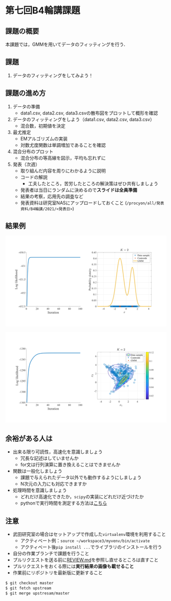 # 第七回B4輪講課題

## 課題の概要

本課題では，GMMを用いてデータのフィッティングを行う．

## 課題

1. データのフィッティングをしてみよう！

## 課題の進め方

1. データの準備
   - data1.csv, data2.csv, data3.csvの散布図をプロットして概形を確認
2. データのフィッティングをしよう（data1.csv, data2.csv, data3.csv）
   - 混合数，初期値を決定
3. 最尤推定
   - EMアルゴリズムの実装
   - 対数尤度関数は単調増加であることを確認
4. 混合分布のプロット
   - 混合分布の等高線を図示，平均も忘れずに
5. 発表（次週）
   - 取り組んだ内容を周りにわかるように説明
   - コードの解説
     - 工夫したところ，苦労したところの解決策はぜひ共有しましょう
   - 発表者は当日にランダムに決めるので**スライドは全員準備**
   - 結果の考察，応用先の調査など
   - 発表資料は研究室NASにアップロードしておくこと (`/procyon/all/発表資料/B4輪講/2021/<発表日>`)

## 結果例

![result1](./figs/result1.png)

![result2](./figs/result2.png)

## 余裕がある人は

- 出来る限り可読性，高速化を意識しましょう
  - 冗長な記述はしていませんか
  - for文は行列演算に置き換えることはできませんか
- 関数は一般化しましょう
  - 課題で与えられたデータ以外でも動作するようにしましょう
  - N次元の入力にも対応できますか
- 処理時間を意識しましょう
  - どれだけ高速化できたか，`scipy`の実装にどれだけ近づけたか
  - pythonで実行時間を測定する方法は[こちら](http://st-hakky.hatenablog.com/entry/2018/01/26/214255)

## 注意

- 武田研究室の場合はセットアップで作成した`virtualenv`環境を利用すること  
  - アクティベート例：`source ~/workspace3/myvenv/bin/activate`  
  - アクティベート後`pip install ...`でライブラリのインストールを行う  
- 自分の作業ブランチで課題を行うこと
- プルリクエストを送る前に[REVIEW.md](https://github.com/TakedaLab/B4Lecture/blob/master/REVIEW.md)を参照し直せるところは直すこと
- プルリクエストをおくる際には**実行結果の画像も載せること**
- 作業前にリポジトリを最新版に更新すること

```
$ git checkout master
$ git fetch upstream
$ git merge upstresam/master
```

